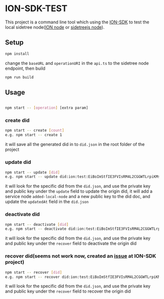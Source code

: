 # ION-SDK-TEST

This project is a command line tool which using the [ION-SDK](https://github.com/decentralized-identity/ion-sdk) to test the local sidetree node([ION node](https://github.com/decentralized-identity/ion) or [sidetreejs node](https://github.com/transmute-industries/sidetree.js)).

## Setup
```bash
npm install
```
change the `baseURL` and `operationURI` in the `api.ts` to the sidetree node endpoint, then build

```bash
npm run build
```
## Usage

```bash

npm start -- [operation] [extra param]
```

### create did
```bash
npm start -- create [count]
e.g. npm start -- create 1
```
 
it will save all the generated did in to `did.json` in the root folder of the project
### update did
```bash
npm start -- update [did]
e.g. npm start -- update did:ion:test:EiBoImStfIE3FVIsRM4L2CGGWTLrpiKMsxmKvk78-wdLDQ
```

it will look for the specific did from the `did.json`, and use the private key and public key under the `update` field to update the origin did,
it will add a service node `added-local-node` and a new public key to the did doc, and update the `updatedAt` field in the `did.json`

### deactivate did
```bash
npm start -- deactivate [did]
e.g. npm start -- deactivate did:ion:test:EiBoImStfIE3FVIsRM4L2CGGWTLrpiKMsxmKvk78-wdLDQ
```

it will look for the specific did from the `did.json`, and use the private key and public key under the `recover` field to deactivate the origin did

### recover did(seems not work now, created an [issue](https://github.com/decentralized-identity/ion-sdk/issues/24) at ION-SDK project)
```bash
npm start -- recover [did]
e.g. npm start -- recover did:ion:test:EiBoImStfIE3FVIsRM4L2CGGWTLrpiKMsxmKvk78-wdLDQ
```

it will look for the specific did from the `did.json`, and use the private key and public key under the `recover` field to recover the origin did